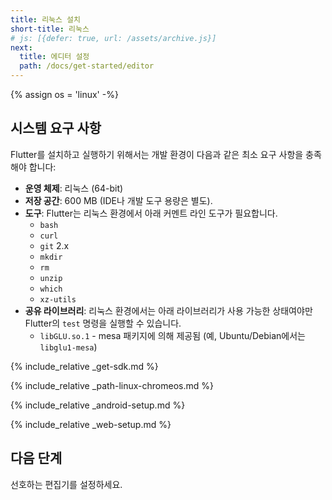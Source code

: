```yaml
---
title: 리눅스 설치
short-title: 리눅스
# js: [{defer: true, url: /assets/archive.js}]
next:
  title: 에디터 설정
  path: /docs/get-started/editor
---
```


{% assign os = 'linux' -%}

## 시스템 요구 사항

Flutter를 설치하고 실행하기 위해서는 
개발 환경이 다음과 같은 최소 요구 사항을 충족해야 합니다:

- **운영 체제**: 리눅스 (64-bit)
- **저장 공간**: 600 MB (IDE나 개발 도구 용량은 별도).
- **도구**: Flutter는 리눅스 환경에서 아래 커멘트 라인 
  도구가 필요합니다. 
  - `bash`
  - `curl`
  - `git` 2.x
  - `mkdir`
  - `rm`
  - `unzip`
  - `which`
  - `xz-utils`
- **공유 라이브러리**: 리눅스 환경에서는 아래 라이브러리가 사용 가능한 상태여야만 Flutter의 `test` 명령을 실행할 수 있습니다.  
  - `libGLU.so.1` - mesa 패키지에 의해 제공됨 (예, Ubuntu/Debian에서는 `libglu1-mesa`)

{% include_relative _get-sdk.md %}

{% include_relative _path-linux-chromeos.md %}

{% include_relative _android-setup.md %}

{% include_relative _web-setup.md %}

## 다음 단계

선호하는 편집기를 설정하세요.
